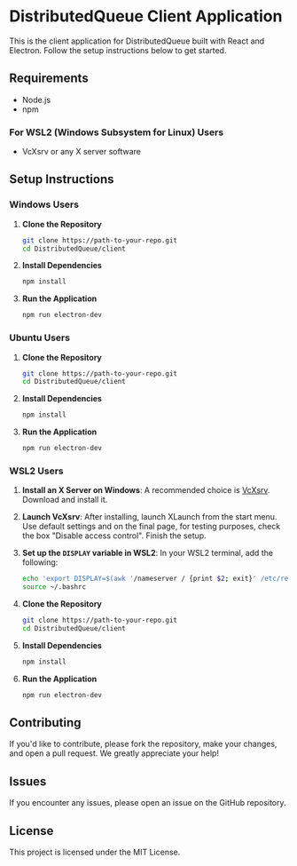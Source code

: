 # DistributedQueue Client Application

This is the client application for DistributedQueue built with React and Electron. Follow the setup instructions below to get started.

## Requirements

- Node.js
- npm

### For WSL2 (Windows Subsystem for Linux) Users

- VcXsrv or any X server software

## Setup Instructions

### Windows Users

1. **Clone the Repository**

    ```bash
    git clone https://path-to-your-repo.git
    cd DistributedQueue/client
    ```

2. **Install Dependencies**

    ```bash
    npm install
    ```

3. **Run the Application**

    ```bash
    npm run electron-dev
    ```

### Ubuntu Users

1. **Clone the Repository**

    ```bash
    git clone https://path-to-your-repo.git
    cd DistributedQueue/client
    ```

2. **Install Dependencies**

    ```bash
    npm install
    ```

3. **Run the Application**

    ```bash
    npm run electron-dev
    ```

### WSL2 Users

1. **Install an X Server on Windows**: A recommended choice is [VcXsrv](https://sourceforge.net/projects/vcxsrv/). Download and install it.

2. **Launch VcXsrv**: After installing, launch XLaunch from the start menu. Use default settings and on the final page, for testing purposes, check the box "Disable access control". Finish the setup.

3. **Set up the `DISPLAY` variable in WSL2**: In your WSL2 terminal, add the following:

    ```bash
    echo 'export DISPLAY=$(awk '/nameserver / {print $2; exit}' /etc/resolv.conf 2>/dev/null):0' >> ~/.bashrc
    source ~/.bashrc
    ```

4. **Clone the Repository**

    ```bash
    git clone https://path-to-your-repo.git
    cd DistributedQueue/client
    ```

5. **Install Dependencies**

    ```bash
    npm install
    ```

6. **Run the Application**

    ```bash
    npm run electron-dev
    ```

## Contributing

If you'd like to contribute, please fork the repository, make your changes, and open a pull request. We greatly appreciate your help!

## Issues

If you encounter any issues, please open an issue on the GitHub repository.

## License

This project is licensed under the MIT License.
